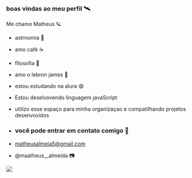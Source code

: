  ### boas vindas ao meu perfil 🛰️

 Me chamo Matheus 🪐

 - astrnomia 🔭
 - amo café ☕
 - filosofia 📖
 - amo o lebron james 🏀

 - estou estudando na alura 😄
 - Estou deselvovendo linguagem javaScript
 - utilizo esse espaço para minha organizaçao e compatilhando projetos desenvovidos
   

 - ### você pode entrar em contato comigo 📧
 - matheusalmeia5@gmail.com
 - @maatheus__almeida 📷


![](https://media1.tenor.com/m/BxOD5xq4VfIAAAAC/lebron-sunshine-lebron-james-sunshine.gif)
